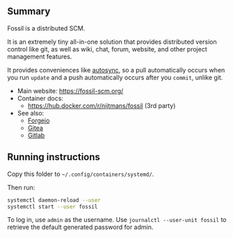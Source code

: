 ## Summary

Fossil is a distributed SCM.

It is an extremely tiny all-in-one solution that provides distributed version control like git, as well as wiki, chat, forum, website, and other project management features.

It provides conveniences like [autosync](https://fossil-scm.org/home/doc/trunk/www/concepts.wiki#workflow), so a pull automatically occurs when you run `update` and a push automatically occurs after you `commit`, unlike git.

* Main website: https://fossil-scm.org/
* Container docs:
  * https://hub.docker.com/r/nijtmans/fossil (3rd party)
* See also:
  * [Forgejo](../forgejo)
  * [Gitea](../gitea)
  * [Gitlab](../gitlab)

## Running instructions

Copy this folder to `~/.config/containers/systemd/`.

Then run:

```bash
systemctl daemon-reload --user
systemctl start --user fossil
```

To log in, use `admin` as the username. Use `journalctl --user-unit fossil` to retrieve the default generated password for admin.
